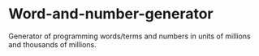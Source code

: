 # Word-and-number-generator
Generator of programming words/terms and numbers in units of millions and thousands of millions.
